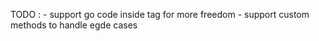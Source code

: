 TODO : 
    - support go code inside tag for more freedom
    - support custom methods to handle egde cases 
     
